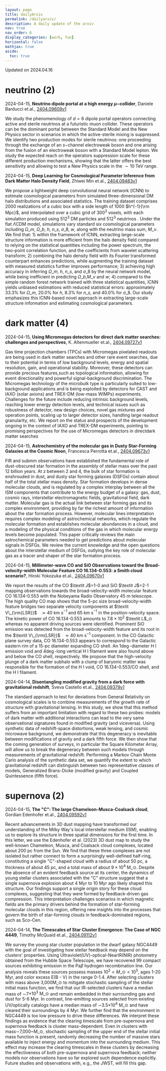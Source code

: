 ```yaml
---
layout: page
title: dailyArxiv
permalink: /dailyarxiv/
description: A daily update of the arxiv
nav: true
nav_order: 6
display_categories: [work, fun]
horizontal: false
mathjax: true
aside:
  toc: true
---
```


 Updated on 2024.04.16
# neutrino (2)

2024-04-15, **Neutrino dipole portal at a high energy $μ-$collider**, Daniele Barducci et.al., [2404.09609v1](http://arxiv.org/abs/2404.09609v1)

 We study the phenomenology of $d=6$ dipole portal operators connecting active and sterile neutrinos at a futuristic muon collider. These operators can be the dominant portal between the Standard Model and the New Physics sector in scenarios in which the active-sterile mixing is suppressed. We identify two production modes for sterile neutrinos: one proceeding through the exchange of an $s-$channel electroweak boson and one arising from the fusion of an electroweak boson with a Standard Model lepton. We study the expected reach on the operators suppression scale for these different production mechanisms, showing that the latter offers the best sensitivity and allowing to test a New Physics scale in the $\sim 10\;$TeV range.

2024-04-15, **Deep Learning for Cosmological Parameter Inference from Dark Matter Halo Density Field**, Zhiwei Min et.al., [2404.09483v1](http://arxiv.org/abs/2404.09483v1)

 We propose a lightweight deep convolutional neural network (lCNN) to estimate cosmological parameters from simulated three-dimensional DM halo distributions and associated statistics. The training dataset comprises 2000 realizations of a cubic box with a side length of 1000 $h^{-1}{\rm Mpc}$, and interpolated over a cubic grid of $300^3$ voxels, with each simulation produced using $512^3$ DM particles and $512^3$ neutrinos . Under the flat $\Lambda$CDM model, simulations vary standard six cosmological parameters including $\Omega\_m$, $\Omega\_b$, $h$, $n\_s$, $\sigma\_8$, $w$, along with the neutrino mass sum, $M\_\nu$. We find that: 1) within the framework of lCNN, extracting large-scale structure information is more efficient from the halo density field compared to relying on the statistical quantities including the power spectrum, the two-point correlation function, and the coefficients from wavelet scattering transform; 2) combining the halo density field with its Fourier transformed counterpart enhances predictions, while augmenting the training dataset with measured statistics further improves performance; 3) achieving high accuracy in inferring $\Omega\_m$, $h$, $n\_s$, and $\sigma\_8$ by the neural network model, while being inefficient in predicting $\Omega\_b$,$M\_\nu$ and $w$; 4) compared to the simple random forest network trained with three statistical quantities, lCNN yields unbiased estimations with reduced statistical errors: approximately 33.3\% for $\Omega\_m$, 20.0\% for $h$, 8.3\% for $n\_s$, and 40.0\% for $\sigma\_8$. Our study emphasizes this lCNN-based novel approach in extracting large-scale structure information and estimating cosmological parameters.

# dark matter (4)

2024-04-15, **Using Micromegas detectors for direct dark matter searches: challenges and perspectives**, K. Altenmueller et.al., [2404.09727v1](http://arxiv.org/abs/2404.09727v1)

 Gas time projection chambers (TPCs) with Micromegas pixelated readouts are being used in dark matter searches and other rare event searches, due to their potential in terms of low background levels, energy and spatial resolution, gain, and operational stability. Moreover, these detectors can provide precious features,such as topological information, allowing for event directionality and powerful signal-background discrimination. The Micromegas technology of the microbulk type is particularly suited to low-background applications and is being exploited by detectors for CAST and IAXO (solar axions) and TREX-DM (low-mass WIMPs) experiments. Challenges for the future include reducing intrinsic background levels, reaching lower energy detection levels, and technical issues such as robustness of detector, new design choices, novel gas mixtures and operation points, scaling up to larger detector sizes, handling large readout granularity, etc. We report on the status and prospects of the development ongoing in the context of IAXO and TREX-DM experiments, pointing to promising perspectives for the use of Micromegas detectors in directdark matter searches

2024-04-15, **Astrochemistry of the molecular gas in Dusty Star-Forming Galaxies at the Cosmic Noon**, Francesca Perrotta et.al., [2404.09673v1](http://arxiv.org/abs/2404.09673v1)

 FIR and submm observations have established the fundamental role of dust-obscured star formation in the assembly of stellar mass over the past 12 billion years. At z between 2 and 4, the bulk of star formation is enshrouded in dust, and dusty star forming galaxies (DSFGs) contain about half of the total stellar mass density. Star formation develops in dense molecular clouds, and is regulated by a complex interplay between all the ISM components that contribute to the energy budget of a galaxy: gas, dust, cosmic rays, interstellar electromagnetic fields, gravitational field, dark matter. Molecular gas is the actual link between star forming gas and its complex environment, providing by far the richest amount of information about the star formation process. However, molecular lines interpretation requires complex modeling of astrochemical networks, which regulate the molecular formation and establishes molecular abundances in a cloud, and a modeling of the physical conditions of the gas in which molecular energy levels become populated. This paper critically reviews the main astrochemical parameters needed to get predictions about molecular signals in DSFGs. We review the current knowledge and the open questions about the interstellar medium of DSFGs, outlying the key role of molecular gas as a tracer and shaper of the star formation process.

2024-04-15, **Millimeter-wave CO and SiO Observations toward the Broad-velocity-width Molecular Feature CO 16.134-0.553: a Smith cloud scenario?**, Hiroki Yokozuka et.al., [2404.09670v1](http://arxiv.org/abs/2404.09670v1)

 We report the results of the CO $\textit J$=1-0 and SiO $\textit J$=2-1 mapping observations towards the broad-velocity-width molecular feature CO 16.134-0.553 with the Nobeyama Radio Observatory 45 m telescope. The high quality CO map shows that the 5-pc size broad-velocity-width feature bridges two separate velocity components at $\textit V\_{\rm{LSR}}$$\quad$$\simeq$ 40 km s$^{-1}$ and 65 km s$^{-1}$ in the position-velocity space. The kinetic power of CO 16.134-0.553 amounts to $7.8\times10^2$ $\textit L$$\_\odot$ whereas no apparent driving sources were identified. Prominent SiO emission was detected from the broad-velocity-width feature and its root in the $\textit V\_{\rm{LSR}}$$\quad$$\simeq$ 40 km s$^{-1}$ component. In the CO Galactic plane survey data, CO 16.134-0.553 appears to correspond to the Galactic eastern rim of a 15-pc diameter expanding CO shell. An $1\deg$-diameter H I emission void and $4\deg$-long vertical H I filament were also found above and below the CO shell, respectively. We propose that the high-velocity plunge of a dark matter subhalo with a clump of baryonic matter was responsible for the formation of the H I void, CO 16.134-0.553/CO shell, and the H I filament.

2024-04-14, **Disentangling modified gravity from a dark force with gravitational redshift**, Sveva Castello et.al., [2404.09379v1](http://arxiv.org/abs/2404.09379v1)

 The standard approach to test for deviations from General Relativity on cosmological scales is to combine measurements of the growth rate of structure with gravitational lensing. In this study, we show that this method suffers from an important limitation with regard to these two probes: models of dark matter with additional interactions can lead to the very same observational signatures found in modified gravity (and viceversa). Using synthetic data of redshift-space distortions, weak lensing, and cosmic microwave background, we demonstrate that this degeneracy is inevitable between modifications of gravity and a dark fifth force. We then show that the coming generation of surveys, in particular the Square Kilometer Array, will allow us to break the degeneracy between such models through measurements of gravitational redshift. Performing a Markov Chain Monte Carlo analysis of the synthetic data set, we quantify the extent to which gravitational redshift can distinguish between two representative classes of models, Generalized Brans-Dicke (modified gravity) and Coupled Quintessence (fifth force).

# supernova (2)

2024-04-15, **The "C": The large Chameleon-Musca-Coalsack cloud**, Gordian Edenhofer et.al., [2404.09592v1](http://arxiv.org/abs/2404.09592v1)

 Recent advancements in 3D dust mapping have transformed our understanding of the Milky Way's local interstellar medium (ISM), enabling us to explore its structure in three spatial dimensions for the first time. In this letter, we use the Edenhofer et al. (2023) 3D dust map to study the well-known Chameleon, Musca, and Coalsack cloud complexes, located about 200 pc from the Sun. We find that these three complexes are not isolated but rather connect to form a surprisingly well-defined half-ring, constituting a single "C"-shaped cloud with a radius of about 50 pc, a thickness of about 45 pc, and a total mass of about $9 \times 10^{4}~\mathrm{M}\_{\odot}$. Despite the absence of an evident feedback source at its center, the dynamics of young stellar clusters associated with the "C" structure suggest that a single supernova explosion about 4 Myr to 10 Myr ago likely shaped this structure. Our findings support a single origin story for these cloud complexes, suggesting that they were formed by feedback-driven gas compression. This interpretation challenges scenarios in which magnetic fields are the primary drivers behind the formation of star-forming molecular clouds in this region, offering new insights into the processes that govern the birth of star-forming clouds in feedback-dominated regions, such as Sco-Cen.

2024-04-14, **The Timescales of Star Cluster Emergence: The Case of NGC 4449**, Timothy McQuaid et.al., [2404.09112v1](http://arxiv.org/abs/2404.09112v1)

 We survey the young star cluster population in the dwarf galaxy NGC4449 with the goal of investigating how stellar feedback may depend on the clusters' properties. Using Ultraviolet(UV)-optical-NearIR(NIR) photometry obtained from the Hubble Space Telescope, we have recovered 99 compact sources exhibiting emission in the Pa$\beta$ hydrogen recombination line. Our analysis reveals these sources possess masses $10^{2}<M\_{\odot}<10^{5}$, ages 1-20 Myr, and color excess E(B - V) in the range 0-1.4. After selecting clusters with mass above 3,000M$\_{\odot}$ to mitigate stochastic sampling of the stellar initial mass function, we find that our IR-selected clusters have a median mass of $\sim$7$\times{10^{3}\text{ M}\_{\odot}}$ and remain embedded in their surrounding gas and dust for 5-6 Myr. In contrast, line-emitting sources selected from existing UV/optically catalogs have a median mass of $\sim$3.5$\times{10^{4}\text{ M}\_{\odot}}$ and have cleared their surroundings by 4 Myr. We further find that the environment in NGC4449 is too low pressure to drive these differences. We interpret these findings as evidence that the clearing timescale from pre-supernova and supernova feedback is cluster mass-dependent. Even in clusters with mass$\sim$7,000~M$\_{\odot}$, stochastic sampling of the upper end of the stellar initial mass function is present, randomly decreasing the number of massive stars available to inject energy and momentum into the surrounding medium. This effect may increase the clearing timescales in these clusters by decreasing the effectiveness of both pre-supernova and supernova feedback; neither models nor observations have so far explored such dependence explicitly. Future studies and observations with, e.g., the JWST, will fill this gap.

